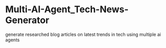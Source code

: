 # Multi-AI-Agent_Tech-News-Generator
generate researched blog articles on latest trends in tech using multiple ai agents 

